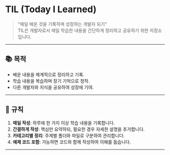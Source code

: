# TIL (Today I Learned)

> "매일 배운 것을 기록하며 성장하는 개발자 되기"  
> TIL은 개발자로서 매일 학습한 내용을 간단하게 정리하고 공유하기 위한 저장소입니다.

---

## 📚 목적
- 배운 내용을 체계적으로 정리하고 기록.
- 학습 내용을 복습하며 장기 기억으로 정착.
- 다른 개발자와 지식을 공유하여 성장에 기여.

---

## 📌 규칙
1. **매일 작성**: 하루에 한 가지 이상 학습 내용을 기록합니다.
2. **간결하게 작성**: 핵심만 요약하되, 필요한 경우 자세한 설명을 추가합니다.
3. **카테고리별 정리**: 주제별 폴더와 파일로 구분하여 관리합니다.
4. **예제 코드 포함**: 가능하면 코드와 함께 작성하여 이해를 돕습니다.

---

# <Title>

## 📖 오늘 배운 내용
- **핵심 요약**: 배운 내용을 간단히 요약합니다.
- **상세 설명**: 필요한 경우 자세히 기록합니다.
- **예제 코드**: 배운 내용을 코드로 정리합니다.

---

## 🔗 참고 자료
- [링크 1](https://example.com)
- [링크 2](https://example.com)

## 1월 20일
docs: Update README with today's work
- 피그마 목업 만들기
![alt text](image.png)

## 1월 21일
docs: Update README with today's work
- 피그마 목업 최종본
![alt text](image-1.png)

## 1월 22일
docs: Update README with today's work
- 피그마 프로토타입 완성하기
- 로딩스피너 만들기
![alt text](image-2.png)
![alt text](image-3.png)

## 1월 23일
docs: Update README with today's work
- 유스케이스 다이어그램
![alt text](<유스케이스 다이어그램.png>)

## 2월 2일
feat: diagnosticbox make
- 진단박스 구현
